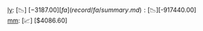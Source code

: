 [ly](record/ly/summary.md): [📉] [$-3187.00]  
[fa](record/fa/summary.md): [📉] [$-917440.00]  
[mm](record/mm/summary.md): [📈] [$4086.60]  
